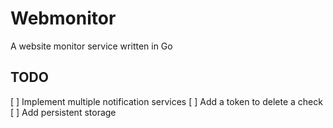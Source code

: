 # Webmonitor

A website monitor service written in Go

## TODO
[ ] Implement multiple notification services
[ ] Add a token to delete a check
[ ] Add persistent storage
